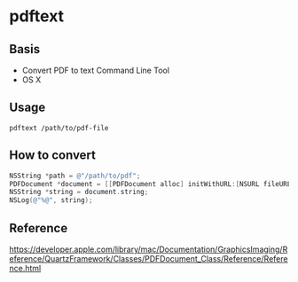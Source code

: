pdftext
=======

## Basis
* Convert PDF to text Command Line Tool
* OS X


## Usage

`pdftext /path/to/pdf-file`

## How to convert

```objective-c
NSString *path = @"/path/to/pdf";
PDFDocument *document = [[PDFDocument alloc] initWithURL:[NSURL fileURLWithPath:path]];
NSString *string = document.string;
NSLog(@"%@", string);
```

## Reference
https://developer.apple.com/library/mac/Documentation/GraphicsImaging/Reference/QuartzFramework/Classes/PDFDocument_Class/Reference/Reference.html
